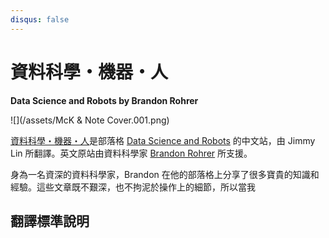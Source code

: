 ```yaml
---
disqus: false
---
```


# 資料科學・機器・人

**Data Science and Robots by Brandon Rohrer**

![](/assets/McK & Note Cover.001.png)



[資料科學・機器・人](https://brohrer.mcknote.com/)是部落格 [Data Science and Robots](https://brohrer.github.io/blog.html) 的中文站，由 Jimmy Lin 所翻譯。英文原站由資料科學家 [Brandon Rohrer](https://www.linkedin.com/in/brohrer/) 所支援。

身為一名資深的資料科學家，Brandon 在他的部落格上分享了很多寶貴的知識和經驗。這些文章既不艱深，也不拘泥於操作上的細節，所以當我

## 翻譯標準說明



